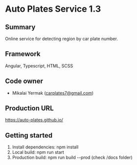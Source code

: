 # Auto Plates Service 1.3

## Summary
Online service for detecting region by car plate number.

## Framework
Angular, Typescript, HTML, SCSS

## Code owner
- Mikalai Yermak (carplates7@gmail.com)

## Production URL
https://auto-plates.github.io/

## Getting started
1. Install dependencies: npm install
2. Local build: npm run start
3. Production build: npm run build --prod (check /docs folder)
